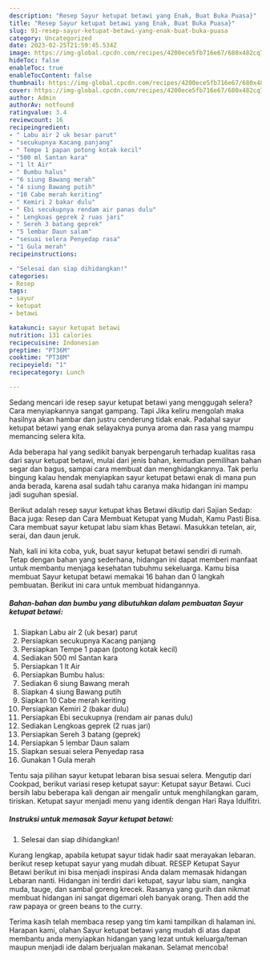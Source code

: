 ```yaml
---
description: "Resep Sayur ketupat betawi yang Enak, Buat Buka Puasa}"
title: "Resep Sayur ketupat betawi yang Enak, Buat Buka Puasa}"
slug: 91-resep-sayur-ketupat-betawi-yang-enak-buat-buka-puasa
category: Uncategorized
date: 2023-02-25T21:59:45.534Z
image: https://img-global.cpcdn.com/recipes/4200ece5fb716e67/680x482cq70/sayur-ketupat-betawi-foto-resep-utama.jpg
hideToc: false
enableToc: true
enableTocContent: false
thumbnail: https://img-global.cpcdn.com/recipes/4200ece5fb716e67/680x482cq70/sayur-ketupat-betawi-foto-resep-utama.jpg
cover: https://img-global.cpcdn.com/recipes/4200ece5fb716e67/680x482cq70/sayur-ketupat-betawi-foto-resep-utama.jpg
author: Admin
authorAv: notfound
ratingvalue: 3.4
reviewcount: 16
recipeingredient:
- " Labu air 2 uk besar parut"
- "secukupnya Kacang panjang"
- " Tempe 1 papan potong kotak kecil"
- "500 ml Santan kara"
- "1 lt Air"
- " Bumbu halus"
- "6 siung Bawang merah"
- "4 siung Bawang putih"
- "10 Cabe merah keriting"
- " Kemiri 2 bakar dulu"
- " Ebi secukupnya rendam air panas dulu"
- " Lengkoas geprek 2 ruas jari"
- " Sereh 3 batang geprek"
- "5 lembar Daun salam"
- "sesuai selera Penyedap rasa"
- "1 Gula merah"
recipeinstructions:

- "Selesai dan siap dihidangkan!"
categories:
- Resep
tags:
- sayur
- ketupat
- betawi

katakunci: sayur ketupat betawi 
nutrition: 131 calories
recipecuisine: Indonesian
preptime: "PT36M"
cooktime: "PT38M"
recipeyield: "1"
recipecategory: Lunch

---
```



Sedang mencari ide resep sayur ketupat betawi yang menggugah selera? Cara menyiapkannya sangat gampang. Tapi Jika keliru mengolah maka hasilnya akan hambar dan justru cenderung tidak enak. Padahal sayur ketupat betawi yang enak selayaknya punya aroma dan rasa yang mampu memancing selera kita.


Ada beberapa hal yang sedikit banyak berpengaruh terhadap kualitas rasa dari sayur ketupat betawi, mulai dari jenis bahan, kemudian pemilihan bahan segar dan bagus, sampai cara membuat dan menghidangkannya. Tak perlu bingung kalau hendak menyiapkan sayur ketupat betawi enak di mana pun anda berada, karena asal sudah tahu caranya maka hidangan ini mampu jadi suguhan spesial.

Berikut adalah resep sayur ketupat khas Betawi dikutip dari Sajian Sedap: Baca juga: Resep dan Cara Membuat Ketupat yang Mudah, Kamu Pasti Bisa. Cara membuat sayur ketupat labu siam khas Betawi. Masukkan tetelan, air, serai, dan daun jeruk.


Nah, kali ini kita coba, yuk, buat sayur ketupat betawi sendiri di rumah. Tetap dengan bahan yang sederhana, hidangan ini dapat memberi manfaat untuk membantu menjaga kesehatan tubuhmu sekeluarga. Kamu bisa membuat Sayur ketupat betawi memakai 16 bahan dan 0 langkah pembuatan. Berikut ini cara untuk membuat hidangannya.

<!--inarticleads1-->

##### Bahan-bahan dan bumbu yang dibutuhkan dalam pembuatan Sayur ketupat betawi:

1. Siapkan  Labu air 2 (uk besar) parut
1. Persiapkan secukupnya Kacang panjang
1. Persiapkan  Tempe 1 papan (potong kotak kecil)
1. Sediakan 500 ml Santan kara
1. Persiapkan 1 lt Air
1. Persiapkan  Bumbu halus:
1. Sediakan 6 siung Bawang merah
1. Siapkan 4 siung Bawang putih
1. Siapkan 10 Cabe merah keriting
1. Persiapkan  Kemiri 2 (bakar dulu)
1. Persiapkan  Ebi secukupnya (rendam air panas dulu)
1. Sediakan  Lengkoas geprek (2 ruas jari)
1. Persiapkan  Sereh 3 batang (geprek)
1. Persiapkan 5 lembar Daun salam
1. Siapkan sesuai selera Penyedap rasa
1. Gunakan 1 Gula merah


Tentu saja pilihan sayur ketupat lebaran bisa sesuai selera. Mengutip dari Cookpad, berikut variasi resep ketupat sayur: Ketupat sayur Betawi. Cuci bersih labu beberapa kali dengan air mengalir untuk menghilangkan garam, tiriskan. Ketupat sayur menjadi menu yang identik dengan Hari Raya Idulfitri. 

<!--inarticleads2-->

##### Instruksi untuk memasak Sayur ketupat betawi:


1. Selesai dan siap dihidangkan!

Kurang lengkap, apabila ketupat sayur tidak hadir saat merayakan lebaran. berikut resep ketupat sayur yang mudah dibuat. RESEP Ketupat Sayur Betawi berikut ini bisa menjadi inspirasi Anda dalam memasak hidangan Lebaran nanti. Hidangan ini terdiri dari ketupat, sayur labu siam, nangka muda, tauge, dan sambal goreng krecek. Rasanya yang gurih dan nikmat membuat hidangan ini sangat digemari oleh banyak orang. Then add the raw papaya or green beans to the curry. 

Terima kasih telah membaca resep yang tim kami tampilkan di halaman ini. Harapan kami, olahan Sayur ketupat betawi yang mudah di atas dapat membantu anda menyiapkan hidangan yang lezat untuk keluarga/teman maupun menjadi ide dalam berjualan makanan. Selamat mencoba!
